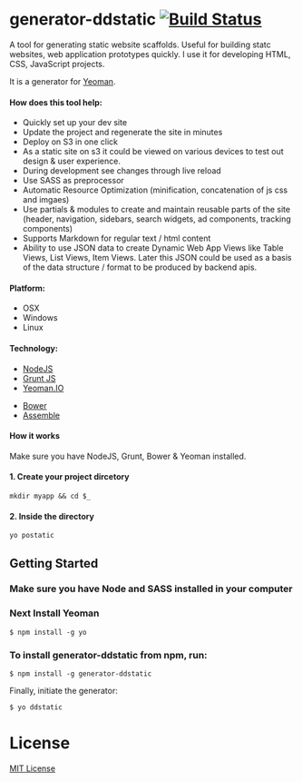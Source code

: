 # generator-ddstatic [![Build Status](https://secure.travis-ci.org/ddffx/generator-ddstatic.png?branch=master)](https://travis-ci.org/ddffx/generator-ddstatic)

A tool for generating static website scaffolds. Useful for building statc websites, web application prototypes quickly. I use it for developing HTML, CSS, JavaScript projects.

It is a generator for [Yeoman](http://yeoman.io).

#### How does this tool help:
- Quickly set up your dev site
- Update the project and regenerate the site in minutes
- Deploy on S3 in one click
- As a static site on s3 it could be viewed on various devices to test out design & user experience.
- During development see changes through live reload
- Use SASS as preprocessor
- Automatic Resource Optimization (minification, concatenation of js css and imgaes)
- Use partials & modules to create and maintain reusable parts of the site (header, navigation, sidebars, search widgets, ad components, tracking components)
- Supports Markdown for regular text / html content
- Ability to use JSON data to create Dynamic Web App Views like Table Views, List Views, Item Views. Later this JSON could be used as a basis of the data structure / format to be produced by  backend apis.

#### Platform:
- OSX
- Windows
- Linux
#### Technology:
- [NodeJS](http://nodejs.org/)
- [Grunt JS](http://gruntjs.com/)
- [Yeoman.IO](yeoman.io)
* [Bower](http://bower.io/)
* [Assemble](http://assemble.io/)

#### How it works
Make sure you have NodeJS, Grunt, Bower & Yeoman installed.

#### 1. Create your project dircetory
`mkdir myapp && cd $_`
#### 2. Inside the directory
`yo postatic`


## Getting Started
### Make sure you have Node and SASS installed in your computer

### Next Install Yeoman

```
$ npm install -g yo
```
### To install generator-ddstatic from npm, run:

```
$ npm install -g generator-ddstatic
```

Finally, initiate the generator:

```
$ yo ddstatic
```

# License

[MIT License](http://en.wikipedia.org/wiki/MIT_License)
